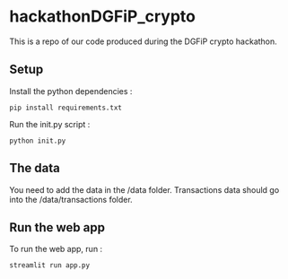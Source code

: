 # hackathonDGFiP_crypto
This is a repo of our code produced during the DGFiP crypto hackathon.

## Setup

Install the python dependencies :

```
pip install requirements.txt
```

Run the init.py script :

```
python init.py
```

## The data

You need to add the data in the /data folder. 
Transactions data should go into the /data/transactions folder.

## Run the web app

To run the web app, run :

```
streamlit run app.py
```

